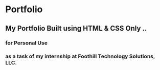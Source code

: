 # Portfolio

## My Portfolio Built using HTML & CSS Only ..
### for Personal Use
### as a task of my internship at Foothill Technology Solutions, LLC.
